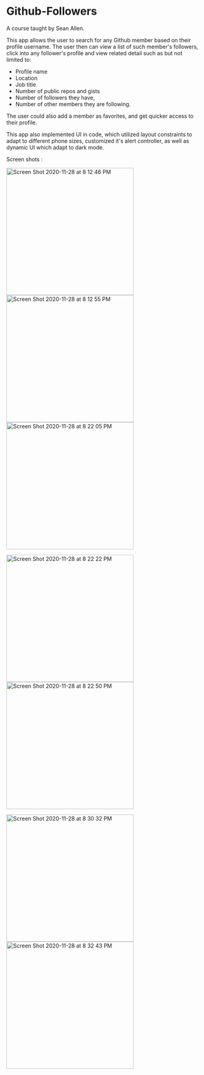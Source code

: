 # Github-Followers 
A course taught by Sean Allen. 


This app allows the user to search for any Github member based on their profile username. The user then can view a list of such member's followers, click into any follower's profile and view related detail such as but not limited to:  
  - Profile name
  - Location
  - Job title
  - Number of public repos and gists
  - Number of followers they have, 
  - Number of other members they are following. 

The user could also add a member as favorites, and get quicker access to their profile. 

This app also implemented UI in code, which utilized layout constraints to adapt to different phone sizes,  customized it's alert controller, as well as dynamic UI which adapt to dark mode.

Screen shots : 

<img width="332" alt="Screen Shot 2020-11-28 at 8 12 46 PM" src="https://user-images.githubusercontent.com/64371072/100533305-aca1e780-31b7-11eb-9a00-3bb77c87a31b.png"><img width="332" alt="Screen Shot 2020-11-28 at 8 12 55 PM" src="https://user-images.githubusercontent.com/64371072/100533306-af044180-31b7-11eb-9c91-98e4d954951a.png"><img width="332" alt="Screen Shot 2020-11-28 at 8 22 05 PM" src="https://user-images.githubusercontent.com/64371072/100533307-af9cd800-31b7-11eb-9ad3-e2e3fed0f610.png">

<img width="332" alt="Screen Shot 2020-11-28 at 8 22 22 PM" src="https://user-images.githubusercontent.com/64371072/100533309-b0ce0500-31b7-11eb-8516-84b9bece5228.png"><img width="332" alt="Screen Shot 2020-11-28 at 8 22 50 PM" src="https://user-images.githubusercontent.com/64371072/100533310-b0ce0500-31b7-11eb-88ee-85d25a49d4ce.png">

<img width="332" alt="Screen Shot 2020-11-28 at 8 30 32 PM" src="https://user-images.githubusercontent.com/64371072/100533444-25ee0a00-31b9-11eb-9cc7-9be1e749ceae.png"><img width="332" alt="Screen Shot 2020-11-28 at 8 32 43 PM" src="https://user-images.githubusercontent.com/64371072/100533446-29819100-31b9-11eb-9b4c-1d1742eb94a8.png">


